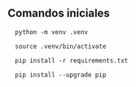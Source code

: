 ## Comandos iniciales

```
  python -m venv .venv
```

```
  source .venv/bin/activate
```

```
  pip install -r requirements.txt
```

```
  pip install --upgrade pip
```